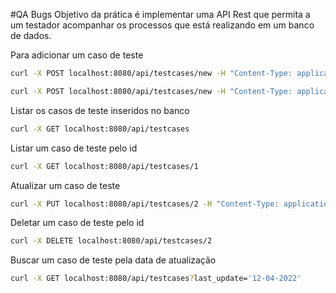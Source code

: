 #QA Bugs
Objetivo da prática é implementar uma API Rest que permita a um testador acompanhar os processos que está
realizando em um banco de dados.

Para adicionar um caso de teste
```bash
curl -X POST localhost:8080/api/testcases/new -H "Content-Type: application/json" -d '{"description": "random first test", "tested": true, "passed": false, "number_of_tries": 13, "date": "2022-01-23"}'

curl -X POST localhost:8080/api/testcases/new -H "Content-Type: application/json" -d '{"description": "random second test", "tested": true, "passed": true, "number_of_tries": 23, "date": "2022-01-24"}'
```

Listar os casos de teste inseridos no banco
```bash
curl -X GET localhost:8080/api/testcases
```

Listar um caso de teste pelo id
```bash
curl -X GET localhost:8080/api/testcases/1
```

Atualizar um caso de teste
```bash
curl -X PUT localhost:8080/api/testcases/2 -H "Content-Type: application/json" -d '{"description": "new one", "tested": true, "passed": true, "number_of_tries": 23}'
```

Deletar um caso de teste pelo id
```bash
curl -X DELETE localhost:8080/api/testcases/2
```

Buscar um caso de teste pela data de atualização
```bash
curl -X GET localhost:8080/api/testcases?last_update='12-04-2022'
```